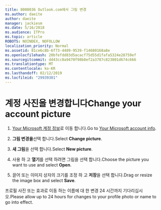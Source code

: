 ```yaml
---
title: 8000036 Outlook.com에서 그림 변경
ms.author: daeite
author: daeite
manager: jackiesm
ms.date: 5/16/2018
ms.audience: ITPro
ms.topic: article
ROBOTS: NOINDEX, NOFOLLOW
localization_priority: Normal
ms.assetid: 81ce6c8b-6f73-4489-9539-f14680168a8e
ms.openlocfilehash: 20bfefdd83d5acacf75d55d1fafa5324e28759ef
ms.sourcegitcommit: dd43cc0a9470f98b8ef2a3787c823801d674c666
ms.translationtype: MT
ms.contentlocale: ko-KR
ms.lasthandoff: 02/12/2019
ms.locfileid: "29939301"
---
```

# <a name="change-your-account-picture"></a><span data-ttu-id="9cdaf-102">계정 사진을 변경합니다</span><span class="sxs-lookup"><span data-stu-id="9cdaf-102">Change your account picture</span></span>

1. <span data-ttu-id="9cdaf-103">[Your Microsoft 계정 정보](https://go.microsoft.com/fwlink/p/?linkid=860841)로 이동 합니다.</span><span class="sxs-lookup"><span data-stu-id="9cdaf-103">Go to [Your Microsoft account info](https://go.microsoft.com/fwlink/p/?linkid=860841).</span></span>
    
2. <span data-ttu-id="9cdaf-104">**그림 변경을**선택 합니다.</span><span class="sxs-lookup"><span data-stu-id="9cdaf-104">Select **Change picture**.</span></span> 
    
3. <span data-ttu-id="9cdaf-105">**새 그림**을 선택 합니다.</span><span class="sxs-lookup"><span data-stu-id="9cdaf-105">Select **New picture**.</span></span> 
    
4. <span data-ttu-id="9cdaf-106">사용 하 고 **열기**를 선택 하려면 그림을 선택 합니다.</span><span class="sxs-lookup"><span data-stu-id="9cdaf-106">Choose the picture you want to use and select **Open**.</span></span> 
    
5. <span data-ttu-id="9cdaf-107">끌어 또는 이미지 상자의 크기를 조정 하 고 **저장**을 선택 합니다.</span><span class="sxs-lookup"><span data-stu-id="9cdaf-107">Drag or resize the image box and select **Save**.</span></span> 
    
<span data-ttu-id="9cdaf-108">프로필 사진 또는 효과로 이동 하는 이름에 대 한 변경 24 시간까지 기다리십시오.</span><span class="sxs-lookup"><span data-stu-id="9cdaf-108">Please allow up to 24 hours for changes to your profile photo or name to go into effect.</span></span>
  

